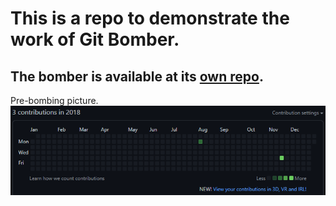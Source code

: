 # This is a repo to demonstrate the work of Git Bomber.
## The bomber is available at its [own repo](https://github.com/Bwca/app__git-bomber).

Pre-bombing picture.
![image](/images/pre-bombing.png)
